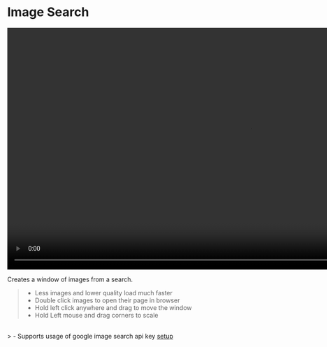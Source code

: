 <h1> Image Search </h1>

<video controls autoplay loop muted style="width: 220%;">
  <source src="/gifs/image_search.mp4" type="video/mp4">
</video>

<br>

Creates a window of images from a search.

   > - Less images and lower quality load much faster
&NewLine;  
&NewLine;
   > - Double click images to open their page in browser
&NewLine;  
&NewLine;
   > - Hold left click anywhere and drag to move the window
&NewLine;  
&NewLine;
   > - Hold Left mouse and drag corners to scale
  <br>
   > - Supports usage of google image search api key <a href='https://kr.cglife.io/google_api_key'>setup</a>
